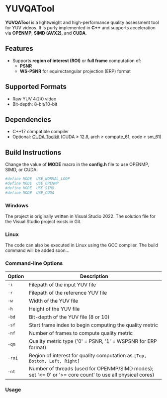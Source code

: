 # YUVQATool

**YUVQATool** is a lightweight and high-performance quality assessment tool for YUV videos. It is purly implemented in **C++** and supports acceleration via **OPENMP**, **SIMD (AVX2)**, and **CUDA**.

## Features
- Supports **region of interest (ROI)** or **full frame** computation of:
  - **PSNR** 
  - **WS-PSNR** for equirectangular projection (ERP) format

## Supported Formats
- Raw YUV 4:2:0 video
- Bit-depth: 8-bit/10-bit

## Dependencies
- C++17 compatible compiler
- Optional: [CUDA Toolkit](https://developer.nvidia.com/cuda-toolkit) (CUDA ≥ 12.8, arch ≥ compute_61, code ≥ sm_61)

## Build Instructions
Change the value of **MODE** macro in the **config.h** file to use OPENMP, SIMD, or CUDA:
```sh
#define MODE  USE_NORMAL_LOOP   
#define MODE  USE_OPENMP     
#define MODE  USE_SIMD
#define MODE  USE_CUDA
```

### Windows
The project is originally written in Visual Studio 2022. The solution file for the Visual Studio project exists in Git.
### Linux
The code can also be executed in Linux using the GCC compiler. The build command will be added soon... 

### Command-line Options

| Option  | Description                                                                                     |
|---------|---------------------------------------------------------------------------------------------------------|
| `-i`    | Filepath of the input YUV file                                                                          |
| `-r`    | Filepath of the reference YUV file                                                                      |
| `-w`    | Width of the YUV file                                                                                   |
| `-h`    | Height of the YUV file                                                                                  |
| `-bd`   | Bit-depth of the YUV file (8 or 10)                                                                     |
| `-sf`   | Start frame index to begin computing the quality metric                                                 |
| `-nf`   | Number of frames to compute quality metric                                               |
| `-qm`   | Quality metric type ('0' = PSNR, '1' = WSPSNR for ERP format)                                           |
| `-roi`  | Region of interest for quality computation as `[Top, Bottom, Left, Right]`                              |
| `-nt`   | Number of threads (used for OPENMP/SIMD modes); set '<= 0' or '>= core count' to use all physical cores)     |


### Usage














